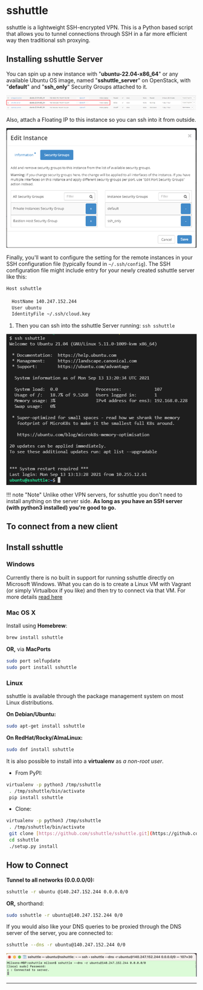 # sshuttle

sshuttle is a lightweight SSH-encrypted VPN. This is a Python based script that
allows you to tunnel connections through SSH in a far more efficient way then
traditional ssh proxying.

## Installing sshuttle Server

You can spin up a new instance with "**ubuntu-22.04-x86_64**" or any available
Ubuntu OS image, named "**sshuttle_server**" on OpenStack, with
"**default**" and "**ssh_only**" Security Groups attached to it.

![Available instances](images/available_instances.png)

Also, attach a Floating IP to this instance so you can ssh into it from outside.

![Security Groups](images/security_groups.png)

Finally, you'll want to configure the setting for the remote instances in your
SSH configuration file (typically found in `~/.ssh/config`). The SSH
configuration file might include entry for your newly created sshuttle server
like this:

```sh
Host sshuttle

  HostName 140.247.152.244
  User ubuntu
  IdentityFile ~/.ssh/cloud.key
```

1. Then you can ssh into the sshuttle Server running: `ssh sshuttle`

![SSH sshuttle server](images/ssh_server.png)

!!! note "Note"
    Unlike other VPN servers, for sshuttle you don't need to install
    anything on the server side. **As long as you have an SSH server (with
    python3 installed) you're good to go.**

## To connect from a new client

## Install sshuttle

### Windows

Currently there is no built in support for running sshuttle directly on
Microsoft Windows. What you can do is to create a Linux VM with Vagrant (or
simply Virtualbox if you like) and then try to connect via that VM. For more
details [read here](https://sshuttle.readthedocs.io/en/stable/windows.html)

### Mac OS X

Install using **Homebrew**:

```sh
brew install sshuttle
```

**OR,** via **MacPorts**

```sh
sudo port selfupdate
sudo port install sshuttle
```

### Linux

sshuttle is available through the package management system on most Linux distributions.

**On Debian/Ubuntu:**

```sh
sudo apt-get install sshuttle
```

**On RedHat/Rocky/AlmaLinux:**

```sh
sudo dnf install sshuttle
```

It is also possible to install into a **virtualenv** as *a non-root user*.

- From PyPI:

```sh
virtualenv -p python3 /tmp/sshuttle
 . /tmp/sshuttle/bin/activate
 pip install sshuttle
```

- Clone:

```sh
virtualenv -p python3 /tmp/sshuttle
 . /tmp/sshuttle/bin/activate
 git clone [https://github.com/sshuttle/sshuttle.git](https://github.com/sshuttle/sshuttle.git)
 cd sshuttle
 ./setup.py install
```

## How to Connect

**Tunnel to all networks (0.0.0.0/0):**

```sh
sshuttle -r ubuntu @140.247.152.244 0.0.0.0/0
```

**OR,** shorthand:

```sh
sudo sshuttle -r ubuntu@140.247.152.244 0/0
```

If you would also like your DNS queries to be proxied through the DNS server of
the server, you are connected to:

```sh
sshuttle --dns -r ubuntu@140.247.152.244 0/0
```

![sshuttle Client connected](images/client_connected.png)

---
